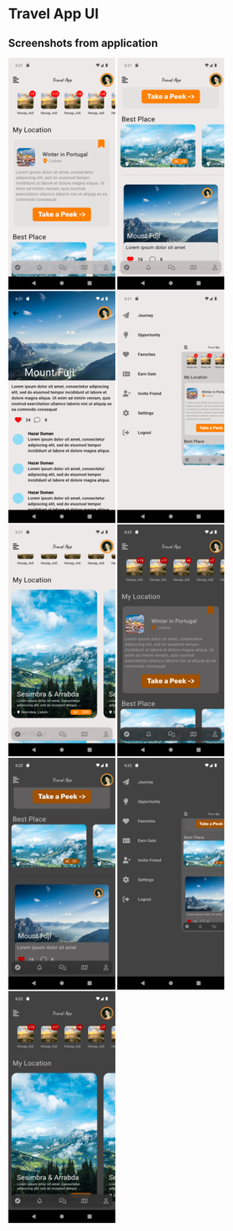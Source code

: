 # Travel App UI
## Screenshots from application
<p float="left">
<img src="https://github.com/hazarduman0/Travel-App-ui/blob/main/screenshots/Screenshot_1682619682.png?raw=true" width="216" height="468">
<img src="https://github.com/hazarduman0/Travel-App-ui/blob/main/screenshots/Screenshot_1682619692.png?raw=true" width="216" height="468">
<img src="https://github.com/hazarduman0/Travel-App-ui/blob/main/screenshots/Screenshot_1682619701.png?raw=true" width="216" height="468">
<img src="https://github.com/hazarduman0/Travel-App-ui/blob/main/screenshots/Screenshot_1682619711.png?raw=true" width="216" height="468">
<img src="https://github.com/hazarduman0/Travel-App-ui/blob/main/screenshots/Screenshot_1682619719.png?raw=true" width="216" height="468">
<img src="https://github.com/hazarduman0/Travel-App-ui/blob/main/screenshots/Screenshot_1682619741.png?raw=true" width="216" height="468">
<img src="https://github.com/hazarduman0/Travel-App-ui/blob/main/screenshots/Screenshot_1682619746.png?raw=true" width="216" height="468">
<img src="https://github.com/hazarduman0/Travel-App-ui/blob/main/screenshots/Screenshot_1682619751.png?raw=true" width="216" height="468">
<img src="https://github.com/hazarduman0/Travel-App-ui/blob/main/screenshots/Screenshot_1682619763.png?raw=true" width="216" height="468">
</p>
